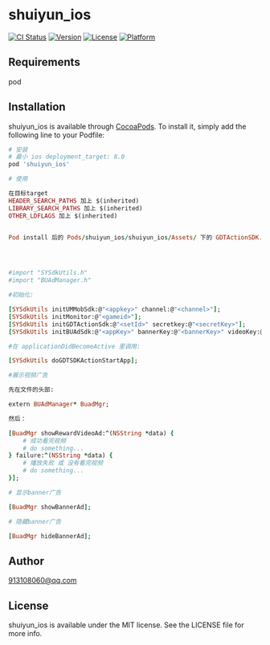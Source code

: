 # shuiyun_ios

[![CI Status](https://img.shields.io/travis/913108060@qq.com/shuiyun_ios.svg?style=flat)](https://travis-ci.org/913108060@qq.com/shuiyun_ios)
[![Version](https://img.shields.io/cocoapods/v/shuiyun_ios.svg?style=flat)](https://cocoapods.org/pods/shuiyun_ios)
[![License](https://img.shields.io/cocoapods/l/shuiyun_ios.svg?style=flat)](https://cocoapods.org/pods/shuiyun_ios)
[![Platform](https://img.shields.io/cocoapods/p/shuiyun_ios.svg?style=flat)](https://cocoapods.org/pods/shuiyun_ios)


## Requirements
pod 

## Installation

shuiyun_ios is available through [CocoaPods](https://cocoapods.org). To install
it, simply add the following line to your Podfile:

```ruby
# 安装
# 最小 ios deployment_target: 8.0
pod 'shuiyun_ios'

# 使用

在目标target
HEADER_SEARCH_PATHS 加上 $(inherited)
LIBRARY_SEARCH_PATHS 加上 $(inherited)
OTHER_LDFLAGS 加上 $(inherited)


Pod install 后的 Pods/shuiyun_ios/shuiyun_ios/Assets/ 下的 GDTActionSDK.framework 是供 真机调试，正式发布打包用的，模拟器运行请使用github 上shuiyun_ios/Assets/GDTActionSDK-simulator.framework，自行更名覆盖，注意备份原来的




#import "SYSdkUtils.h"
#import "BUAdManager.h"

#初始化:

[SYSdkUtils initUMMobSdk:@"<appkey>" channel:@"<channel>"];
[SYSdkUtils initMonitor:@"<gameid>"];
[SYSdkUtils initGDTActionSdk:@"<setId>" secretkey:@"<secretKey>"];
[SYSdkUtils initBUAdSdk:@"<appKey>" bannerKey:@"<bannerKey>" videoKey:@"<videoKey>"];

#在 applicationDidBecomeActive 里调用:

[SYSdkUtils doGDTSDKActionStartApp];

#展示视频广告

先在文件的头部:

extern BUAdManager* BuadMgr;

然后：

[BuadMgr showRewardVideoAd:^(NSString *data) {
    # 成功看完视频
    # do something...
} failure:^(NSString *data) {
    # 播放失败 或 没有看完视频
    # do something...
}];

# 显示banner广告

[BuadMgr showBannerAd];

# 隐藏banner广告

[BuadMgr hideBannerAd];
```

## Author

913108060@qq.com

## License

shuiyun_ios is available under the MIT license. See the LICENSE file for more info.
